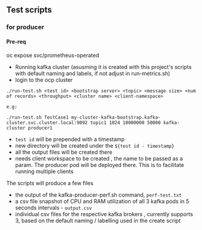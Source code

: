## Test scripts

### for producer

#### Pre-req

oc expose svc/prometheus-operated



- Running kafka cluster (asusming it is created with this project's scripts with default naming and labels, if not adjust in run-metrics.sh)
- login to the ocp cluster

```
./run-test.sh <test id> <bootstrap server> <topic> <message size> <num of records> <throughput> <cluster name> <client-namespace>
	
e.g:  

./run-test.sh TestCase1 my-cluster-kafka-bootstrap.kafka-cluster.svc.cluster.local:9092 topic1 1024 10000000 50000 kafka-cluster producer1 

```

- `test id` will be prepended with a timestamp 
- new directory will be created under the `${test id - timestamp}` 
- all the output files will be created there
- needs client workspace to be created , the name to be passed as a param. The producer pod will be deployed there. This is to facilitate running multiple clients

The scripts will produce a few files
- the output of the kafka-producer-perf.sh command, `perf-test.txt`
- a csv file snapshot of CPU and RAM utilization of all 3 kafka pods in 5 seconds intervals - `output.csv`
- individual csv files for the respective kafka brokers , currently supports 3, based on the default naming / labelling used in the create script

